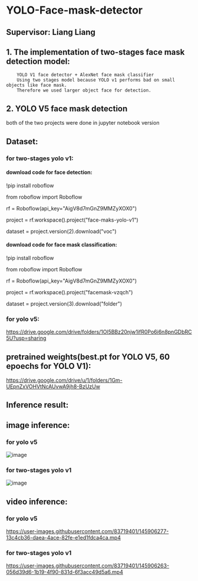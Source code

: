 # YOLO-Face-mask-detector 
## Supervisor: Liang Liang
## 1. The implementation of two-stages face mask detection model:
        YOLO V1 face detector + AlexNet face mask classifier
        Using two stages model because YOLO v1 performs bad on small objects like face mask. 
        Therefore we used larger object face for detection.
## 2. YOLO V5 face mask detection
both of the two projects were done in jupyter notebook version
## Dataset:
### for two-stages yolo v1:

#### download code for face detection:
!pip install roboflow

from roboflow import Roboflow

rf = Roboflow(api_key="AigV8d7mGnZ9MMZyXOX0")

project = rf.workspace().project("face-maks-yolo-v1")

dataset = project.version(2).download("voc")

#### download code for face mask classification:
!pip install roboflow

from roboflow import Roboflow

rf = Roboflow(api_key="AigV8d7mGnZ9MMZyXOX0")

project = rf.workspace().project("facemask-vzqch")

dataset = project.version(3).download("folder")

### for yolo v5:
https://drive.google.com/drive/folders/1Ol5BBz20njw1ifR0Po6i6n8pnGDbRC5U?usp=sharing

## pretrained weights(best.pt for YOLO V5, 60 epoechs for YOLO V1):
https://drive.google.com/drive/u/1/folders/1Gm-UEpnZxVOHVtNcAUvwA9jh8-BzUzUw

## Inference result:
## image inference:
### for yolo v5
![image](https://user-images.githubusercontent.com/83719401/145906171-f391a8f9-9a52-4cd4-90b7-9ed4b19ecc6c.png)

### for two-stages yolo v1
![image](https://user-images.githubusercontent.com/83719401/145906164-49d16bbc-7f11-4dbd-8c75-a26ab045ba44.png)

## video inference:
### for yolo v5
https://user-images.githubusercontent.com/83719401/145906277-13c4cb36-daea-4ace-82fe-e1ed1fdca4ca.mp4

### for two-stages yolo v1
https://user-images.githubusercontent.com/83719401/145906263-056d39d6-1b19-4f90-831d-6f3acc49d5a6.mp4



